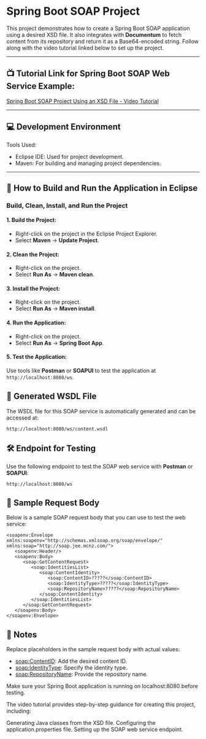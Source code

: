 # Spring Boot SOAP Project

This project demonstrates how to create a Spring Boot SOAP application using a desired XSD file. It also integrates with **Documentum** to fetch content from its repository and return it as a Base64-encoded string. Follow along with the video tutorial linked below to set up the project.

---

## 📺 Tutorial Link for Spring Boot SOAP Web Service Example:
[Spring Boot SOAP Project Using an XSD File - Video Tutorial](https://www.youtube.com/watch?v=MIDEXcU-Bmg&ab_channel=CameronMcKenzie)

---

## 💻 Development Environment
Tools Used:
- Eclipse IDE: Used for project development.
- Maven: For building and managing project dependencies.

---

## 🚀 How to Build and Run the Application in Eclipse
### Build, Clean, Install, and Run the Project

#### 1. Build the Project:
- Right-click on the project in the Eclipse Project Explorer.
- Select **Maven** → **Update Project**.

#### 2. Clean the Project:
- Right-click on the project.
- Select **Run As** → **Maven clean**.

#### 3. Install the Project:
- Right-click on the project.
- Select **Run As** → **Maven install**.

#### 4. Run the Application:
- Right-click on the project.
- Select **Run As** → **Spring Boot App**.

#### 5. Test the Application:
Use tools like **Postman** or **SOAPUI** to test the application at `http://localhost:8080/ws`.

## 📜 Generated WSDL File
The WSDL file for this SOAP service is automatically generated and can be accessed at:

```plaintext
http://localhost:8080/ws/content.wsdl
```

## 🛠️ Endpoint for Testing

Use the following endpoint to test the SOAP web service with **Postman** or **SOAPUI**:

```plaintext
http://localhost:8080/ws
```

## 📨 Sample Request Body
Below is a sample SOAP request body that you can use to test the web service:

```plaintext
<soapenv:Envelope xmlns:soapenv="http://schemas.xmlsoap.org/soap/envelope/" xmlns:soap="http://soap.jee.mcnz.com/">
   <soapenv:Header/>
   <soapenv:Body>
      <soap:GetContentRequest>
         <soap:IdentitiesList>
            <soap:ContentIdentity>
               <soap:ContentID>?????</soap:ContentID>
               <soap:IdentityType>?????</soap:IdentityType>
               <soap:RepositoryName>?????</soap:RepositoryName>
            </soap:ContentIdentity>
         </soap:IdentitiesList>
      </soap:GetContentRequest>
   </soapenv:Body>
</soapenv:Envelope>
```

## 📝 Notes
Replace placeholders in the sample request body with actual values:

- <soap:ContentID>: Add the desired content ID.
- <soap:IdentityType>: Specify the identity type.
- <soap:RepositoryName>: Provide the repository name.

Make sure your Spring Boot application is running on localhost:8080 before testing.

The video tutorial provides step-by-step guidance for creating this project, including:

Generating Java classes from the XSD file.
Configuring the application.properties file.
Setting up the SOAP web service endpoint.


